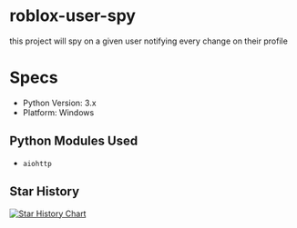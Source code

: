 # roblox-user-spy
this project will spy on a given user notifying every change on their profile


# Specs

- Python Version: 3.x
- Platform: Windows

## Python Modules Used

- `aiohttp`

## Star History
[![Star History Chart](https://api.star-history.com/svg?repos=roblox-user-spy/roblox-user-spy&type=Date)](https://star-history.com/#roblox-user-spy/roblox-user-spy&Date)
